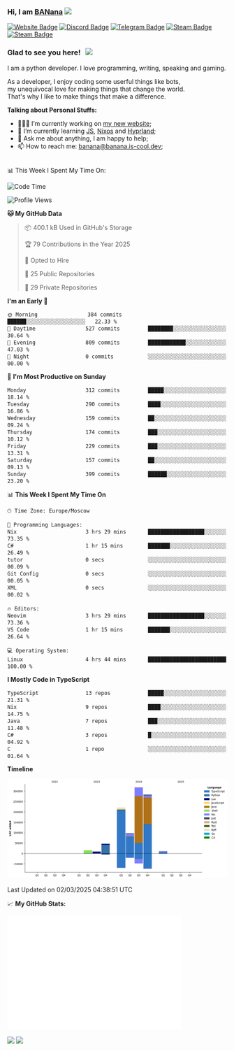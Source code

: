 ### Hi, I am <a href="https://banana.is-cool.dev" target="_blank">BANana</a> <img src="https://media.giphy.com/media/hvRJCLFzcasrR4ia7z/giphy.gif" width="25px">


[![Website Badge](https://img.shields.io/badge/Website-3b5998?style=for-the-badge&logo=google-chrome&logoColor=white)](https://banana.is-cool.dev)
[![Discord Badge](https://img.shields.io/badge/-Discord-424242?style=for-the-badge&logo=Discord&logoColor=white)](https://discord.gg/sQgHEERpqR)
[![Telegram Badge](https://img.shields.io/badge/-Telegram-0088cc?style=for-the-badge&logo=Telegram&logoColor=white)](https://t.me/BANanaD3V)
[![Steam Badge](https://img.shields.io/badge/-Steam-1b2838?style=for-the-badge&logo=Steam&logoColor=white)](https://steamcommunity.com/id/BANanaD3V/)
[![Steam Badge](https://img.shields.io/badge/-Reddit-ff6314?style=for-the-badge&logo=Reddit&logoColor=white)](https://www.reddit.com/user/BANanaD3V)

### Glad to see you here! &nbsp; ![](https://visitor-badge-reloaded.herokuapp.com/badge?page_id=BANanaD3V.BANanaD3V&style=for-the-badge)

I am a python developer. I love programming, writing, speaking and gaming.

As a developer, I enjoy coding some userful things like bots,
<br>my unequivocal love for making things that change the world. 
<br>That's why I like to make things that make a difference.
  

**Talking about Personal Stuffs:**

- 👨🏻‍💻 I’m currently working on [my new website](https://banana.is-cool.dev);
- 🚀 I’m currently learning [JS](https://js.org), [Nixos](https://nixos.org) and [Hyprland](https://hyprland.org);
- 💬 Ask me about anything, I am happy to help;
- 📫 How to reach me: banana@banana.is-cool.dev;

</br>
📊 This Week I Spent My Time On:

<!--START_SECTION:waka-->
![Code Time](http://img.shields.io/badge/Code%20Time-1%2C333%20hrs%2026%20mins-blue)

![Profile Views](http://img.shields.io/badge/Profile%20Views-0-blue)

**🐱 My GitHub Data** 

> 📦 400.1 kB Used in GitHub's Storage 
 > 
> 🏆 79 Contributions in the Year 2025
 > 
> 💼 Opted to Hire
 > 
> 📜 25 Public Repositories 
 > 
> 🔑 29 Private Repositories 
 > 
**I'm an Early 🐤** 

```text
🌞 Morning                384 commits         ██████░░░░░░░░░░░░░░░░░░░   22.33 % 
🌆 Daytime                527 commits         ████████░░░░░░░░░░░░░░░░░   30.64 % 
🌃 Evening                809 commits         ████████████░░░░░░░░░░░░░   47.03 % 
🌙 Night                  0 commits           ░░░░░░░░░░░░░░░░░░░░░░░░░   00.00 % 
```
📅 **I'm Most Productive on Sunday** 

```text
Monday                   312 commits         █████░░░░░░░░░░░░░░░░░░░░   18.14 % 
Tuesday                  290 commits         ████░░░░░░░░░░░░░░░░░░░░░   16.86 % 
Wednesday                159 commits         ██░░░░░░░░░░░░░░░░░░░░░░░   09.24 % 
Thursday                 174 commits         ███░░░░░░░░░░░░░░░░░░░░░░   10.12 % 
Friday                   229 commits         ███░░░░░░░░░░░░░░░░░░░░░░   13.31 % 
Saturday                 157 commits         ██░░░░░░░░░░░░░░░░░░░░░░░   09.13 % 
Sunday                   399 commits         ██████░░░░░░░░░░░░░░░░░░░   23.20 % 
```


📊 **This Week I Spent My Time On** 

```text
🕑︎ Time Zone: Europe/Moscow

💬 Programming Languages: 
Nix                      3 hrs 29 mins       ██████████████████░░░░░░░   73.35 % 
C#                       1 hr 15 mins        ███████░░░░░░░░░░░░░░░░░░   26.49 % 
tutor                    0 secs              ░░░░░░░░░░░░░░░░░░░░░░░░░   00.09 % 
Git Config               0 secs              ░░░░░░░░░░░░░░░░░░░░░░░░░   00.05 % 
XML                      0 secs              ░░░░░░░░░░░░░░░░░░░░░░░░░   00.02 % 

🔥 Editors: 
Neovim                   3 hrs 29 mins       ██████████████████░░░░░░░   73.36 % 
VS Code                  1 hr 15 mins        ███████░░░░░░░░░░░░░░░░░░   26.64 % 

💻 Operating System: 
Linux                    4 hrs 44 mins       █████████████████████████   100.00 % 
```

**I Mostly Code in TypeScript** 

```text
TypeScript               13 repos            █████░░░░░░░░░░░░░░░░░░░░   21.31 % 
Nix                      9 repos             ████░░░░░░░░░░░░░░░░░░░░░   14.75 % 
Java                     7 repos             ███░░░░░░░░░░░░░░░░░░░░░░   11.48 % 
C#                       3 repos             █░░░░░░░░░░░░░░░░░░░░░░░░   04.92 % 
C                        1 repo              ░░░░░░░░░░░░░░░░░░░░░░░░░   01.64 % 
```



**Timeline**

![Lines of Code chart](https://raw.githubusercontent.com/BANanaD3V/BANanaD3V/master/assets/bar_graph.png)


 Last Updated on 02/03/2025 04:38:51 UTC
<!--END_SECTION:waka-->


📈 **My GitHub Stats:**

<img alt="" width="400" src="https://github.com/BANanaD3V/BANanaD3V/blob/master/metrics.plugin.isocalendar.fullyear.svg">

<p>
  <img height="180em" src="https://github-readme-stats.vercel.app/api?username=BANanaD3V&show_icons=true&hide_border=true&&count_private=true&include_all_commits=true&theme=dark"/>
  <img height="180em" src="https://github-readme-stats.vercel.app/api/top-langs/?username=BAnanaD3V&show_icons=true&hide_border=true&layout=compact&langs_count=10&theme=dark"/>
</p>




